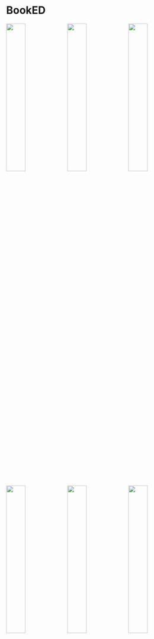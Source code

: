 # BookED
<img src="https://github.com/prabhavgupta/Final/blob/master/Screenshots/Screenshot_20170716-211315.png" width="32%"></img> 
<img src="https://github.com/prabhavgupta/Final/blob/master/Screenshots/Screenshot_20170716-211306.png" width="32%"></img> 
<img src="https://github.com/prabhavgupta/Final/blob/master/Screenshots/Screenshot_20170716-211300.png" width="32%"></img> 
<img src="https://github.com/prabhavgupta/Final/blob/master/Screenshots/Screenshot_20170716-211253.png" width="32%"></img> 
<img src="https://github.com/prabhavgupta/Final/blob/master/Screenshots/Screenshot_20170716-211223.png" width="32%"></img>
<img src="https://github.com/prabhavgupta/Final/blob/master/Screenshots/Screenshot_20170716-211143.png" width="32%"></img> 

